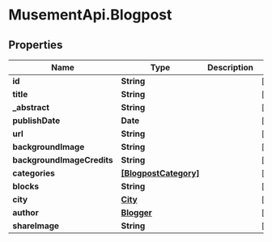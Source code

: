 # MusementApi.Blogpost

## Properties
Name | Type | Description | Notes
------------ | ------------- | ------------- | -------------
**id** | **String** |  | [optional] 
**title** | **String** |  | [optional] 
**_abstract** | **String** |  | [optional] 
**publishDate** | **Date** |  | [optional] 
**url** | **String** |  | [optional] 
**backgroundImage** | **String** |  | [optional] 
**backgroundImageCredits** | **String** |  | [optional] 
**categories** | [**[BlogpostCategory]**](BlogpostCategory.md) |  | [optional] 
**blocks** | **String** |  | [optional] 
**city** | [**City**](City.md) |  | [optional] 
**author** | [**Blogger**](Blogger.md) |  | [optional] 
**shareImage** | **String** |  | [optional] 



